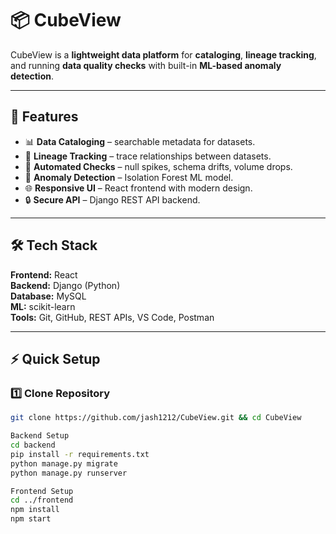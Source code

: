 # 📦 CubeView

CubeView is a **lightweight data platform** for **cataloging**, **lineage tracking**, and running **data quality checks** with built-in **ML-based anomaly detection**.

---

## 🚀 Features
- 📊 **Data Cataloging** – searchable metadata for datasets.
- 🔗 **Lineage Tracking** – trace relationships between datasets.
- 🧹 **Automated Checks** – null spikes, schema drifts, volume drops.
- 🤖 **Anomaly Detection** – Isolation Forest ML model.
- 🌐 **Responsive UI** – React frontend with modern design.
- 🔒 **Secure API** – Django REST API backend.

---

## 🛠 Tech Stack
**Frontend:** React  
**Backend:** Django (Python)  
**Database:** MySQL  
**ML:** scikit-learn  
**Tools:** Git, GitHub, REST APIs, VS Code, Postman

---

## ⚡ Quick Setup


### 1️⃣ Clone Repository
```bash
git clone https://github.com/jash1212/CubeView.git && cd CubeView

Backend Setup
cd backend
pip install -r requirements.txt
python manage.py migrate
python manage.py runserver

Frontend Setup
cd ../frontend
npm install
npm start

